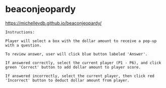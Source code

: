 # beaconjeopardy
 
https://michellevdb.github.io/beaconjeopardy/


	Instructions:

	Player will select a box with the dollar amount to receive a pop-up with a question.

	To review answer, user will click blue button labeled 'Answer'. 

	If answered correctly, select the current player (P1 - P6), and click green 'Correct' button to add dollar amount to player score.

	If answered incorrectly, select the current player, then click red 'Incorrect' button to deduct dollar amount from player. 

